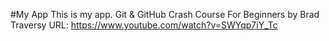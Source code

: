 #My App
This is my app.
Git & GitHub Crash Course For Beginners by Brad Traversy
URL: https://www.youtube.com/watch?v=SWYqp7iY_Tc
